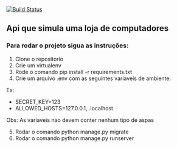 [![Build Status](https://travis-ci.org/alysonbg/Computer-Store.svg?branch=master)](https://travis-ci.org/alysonbg/Computer-Store)

## Api que simula uma loja de computadores

### Para rodar o projeto sigua as instruções:
1. Clone o repositorio 
2. Crie um virtualenv
3. Rode o comando pip install -r requirements.txt
4. Crie um arquivo .env com as seguintes variaveis de ambiente:

Ex:

- SECRET_KEY=123
- ALLOWED_HOSTS=127.0.0.1, .localhost

Obs: As variaveis nao devem conter nenhum tipo de aspas

5. Rodar o comando python manage.py migrate
6. Rodar o comando python manage.py runserver